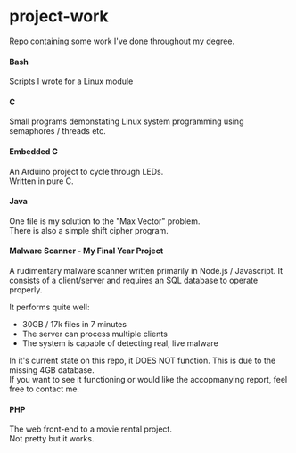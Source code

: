 # project-work
Repo containing some work I've done throughout my degree.

#### Bash
Scripts I wrote for a Linux module

#### C
Small programs demonstating Linux system programming using semaphores / threads etc.

#### Embedded C
An Arduino project to cycle through LEDs.  
Written in pure C.

#### Java
One file is my solution to the "Max Vector" problem.  
There is also a simple shift cipher program.

#### Malware Scanner - My Final Year Project

A rudimentary malware scanner written primarily in Node.js / Javascript. It consists of a client/server and requires an SQL 
database to operate properly.

It performs quite well:
- 30GB / 17k files in 7 minutes
- The server can process multiple clients
- The system is capable of detecting real, live malware

In it's current state on this repo, it DOES NOT function. This is due to the missing 4GB database.  
If you want to see it functioning or would like the accopmanying report, feel free to contact me.  

#### PHP
The web front-end to a movie rental project.  
Not pretty but it works.
